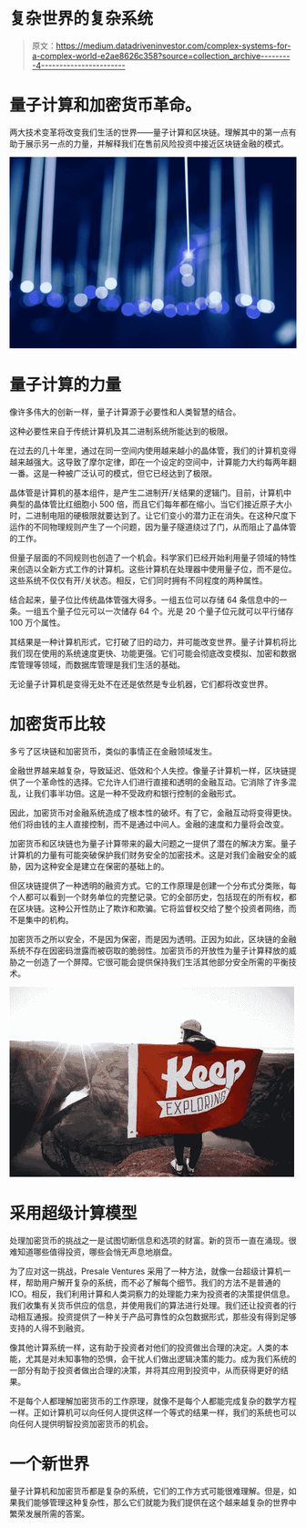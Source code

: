 # 复杂世界的复杂系统

> 原文：<https://medium.datadriveninvestor.com/complex-systems-for-a-complex-world-e2ae8626c358?source=collection_archive---------4----------------------->

# 量子计算和加密货币革命。

两大技术变革将改变我们生活的世界——量子计算和区块链。理解其中的第一点有助于展示另一点的力量，并解释我们在售前风险投资中接近区块链金融的模式。

![](img/e0c3267236918d3560b3ccbbb1bdc406.png)

# 量子计算的力量

像许多伟大的创新一样，量子计算源于必要性和人类智慧的结合。

这种必要性来自于传统计算机及其二进制系统所能达到的极限。

在过去的几十年里，通过在同一空间内使用越来越小的晶体管，我们的计算机变得越来越强大。这导致了摩尔定律，即在一个设定的空间中，计算能力大约每两年翻一番。这是一种被广泛认可的模式，但它已经达到了极限。

晶体管是计算机的基本组件，是产生二进制开/关结果的逻辑门。目前，计算机中典型的晶体管比红细胞小 500 倍，而且它们每年都在缩小。当它们接近原子大小时，二进制电阻的硬极限就要达到了。让它们变小的潜力正在消失。在这种尺度下运作的不同物理规则产生了一个问题，因为量子隧道绕过了门，从而阻止了晶体管的工作。

但量子层面的不同规则也创造了一个机会。科学家们已经开始利用量子领域的特性来创造以全新方式工作的计算机。这些计算机在处理器中使用量子位，而不是位。这些系统不仅仅有开/关状态。相反，它们同时拥有不同程度的两种属性。

结合起来，量子位比传统晶体管强大得多。一组五位可以存储 64 条信息中的一条。一组五个量子位元可以一次储存 64 个。光是 20 个量子位元就可以平行储存 100 万个属性。

其结果是一种计算机形式，它打破了旧的动力，并可能改变世界。量子计算机将比我们现在使用的系统速度更快、功能更强。它们可能会彻底改变模拟、加密和数据库管理等领域，而数据库管理是我们生活的基础。

无论量子计算机是变得无处不在还是依然是专业机器，它们都将改变世界。

# 加密货币比较

多亏了区块链和加密货币，类似的事情正在金融领域发生。

金融世界越来越复杂，导致延迟、低效和个人失控。像量子计算机一样，区块链提供了一个革命性的选择。它允许人们进行直接和透明的金融互动。它消除了许多混乱，让我们事半功倍。这是一种不受政府和银行控制的金融形式。

因此，加密货币对金融系统造成了根本性的破坏。有了它，金融互动将变得更快。他们将由钱的主人直接控制，而不是通过中间人。金融的速度和力量将会改变。

加密货币和区块链也为量子计算带来的最大问题之一提供了潜在的解决方案。量子计算机的力量有可能突破保护我们财务安全的加密技术。这是对我们金融安全的威胁，因为这种安全是建立在保密的基础上的。

但区块链提供了一种透明的融资方式。它的工作原理是创建一个分布式分类账，每个人都可以看到一个财务单位的完整记录。它的全部历史，包括现在的所有权，都在区块链。这种公开性防止了欺诈和欺骗。它将监督权交给了整个投资者网络，而不是集中的机构。

加密货币之所以安全，不是因为保密，而是因为透明。正因为如此，区块链的金融系统不存在因密码泄露而被窃取的脆弱性。加密货币的开放性为量子计算释放的威胁之一创造了一个屏障。它很可能会提供保持我们生活其他部分安全所需的平衡技术。

![](img/fa8f0404f9bdaeb2b463c8f27f1d3c2c.png)

# 采用超级计算模型

处理加密货币的挑战之一是试图切断信息和选项的财富。新的货币一直在涌现。很难知道哪些值得投资，哪些会悄无声息地崩盘。

为了应对这一挑战，Presale Ventures 采用了一种方法，就像一台超级计算机一样，帮助用户解开复杂的系统，而不必了解每个细节。我们的方法不是普通的 ICO。相反，我们利用计算和人类洞察力的处理能力来为投资者的决策提供信息。我们收集有关货币供应的信息，并使用我们的算法进行处理。我们还让投资者的行动相互通报。投资提供了一种关于产品可靠性的众包数据形式，那些没有得到足够支持的人得不到融资。

像其他计算系统一样，这有助于投资者对他们的投资做出合理的决定。人类的本能，尤其是对未知事物的恐惧，会干扰人们做出逻辑决策的能力。成为我们系统的一部分有助于投资者做出合理的决策，并将其应用到投资中，从而获得更好的结果。

不是每个人都理解加密货币的工作原理，就像不是每个人都能完成复杂的数学方程一样。正如计算机可以向任何人提供这样一个等式的结果一样，我们的系统也可以向任何人提供明智投资加密货币的机会。

# 一个新世界

量子计算机和加密货币都是复杂的系统，它们的工作方式可能很难理解。但是，如果我们能够管理这种复杂性，那么它们就能为我们提供在这个越来越复杂的世界中繁荣发展所需的答案。